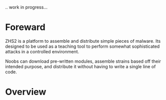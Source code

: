 .. work in progress...

# Foreward
ZHS2 is a platform to assemble and distribute simple pieces of malware.
Its designed to be used as a teaching tool to perform somewhat sophisticated
attacks in a controlled environment.

Noobs can download pre-written modules, assemble strains based off their
intended purpose, and distribute it without having to write a single line
of code. 

# Overview

